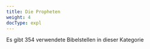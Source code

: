 ```yaml
---
title: Die Propheten
weight: 4
docType: expl
---
```


Es gibt 354 verwendete Bibelstellen in dieser Kategorie
